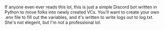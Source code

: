 If anyone even ever reads this lol, this is just a simple Discord bot written in Python to move folks into newly created VCs. You'll want to create your own .env file to fill out the variables, and it's written to write logs out to log.txt. She's not elegent, but I'm not a professional lol. 